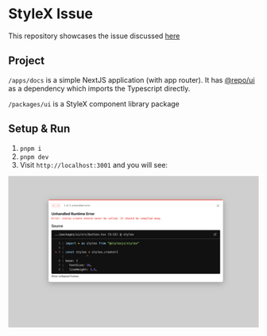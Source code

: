 # StyleX Issue

This repository showcases the issue discussed [here](https://github.com/facebook/stylex/issues/63)

## Project

`/apps/docs` is a simple NextJS application (with app router). It has [@repo/ui](./packages/ui) as a dependency which imports the Typescript directly.

`/packages/ui` is a StyleX component library package

## Setup & Run

1. `pnpm i`
2. `pnpm dev`
3. Visit `http://localhost:3001` and you will see:

![error](./assets/error.png)
